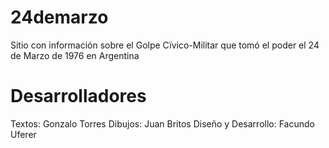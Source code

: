 # 24demarzo
Sitio con información sobre el Golpe Cïvico-Militar que tomó el poder el 24 de Marzo de 1976 en Argentina
# Desarrolladores
Textos: Gonzalo Torres
Dibujos: Juan Britos
Diseño y Desarrollo: Facundo Uferer 
